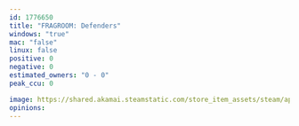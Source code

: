 ```yaml
---
id: 1776650
title: "FRAGROOM: Defenders"
windows: "true"
mac: "false"
linux: false
positive: 0
negative: 0
estimated_owners: "0 - 0"
peak_ccu: 0

image: https://shared.akamai.steamstatic.com/store_item_assets/steam/apps/1776650/header.jpg?t=1644704274
opinions:
---
```

